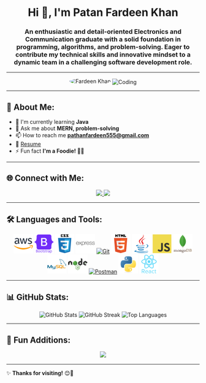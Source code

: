 <h1 align="center">Hi 👋, I'm Patan Fardeen Khan</h1>
<h3 align="center">An enthusiastic and detail-oriented Electronics and Communication graduate with a solid foundation in programming, algorithms, and problem-solving. Eager to contribute my technical skills and innovative mindset to a dynamic team in a challenging software development role.</h3>

---

<!-- Profile Image and GIF -->
<p align="center">
    <img src="https://raw.githubusercontent.com/PatanFardeenKhan/PatanFardeenKhan/main/MyPic.jpg" 
        alt="Fardeen Khan" width="200" height="200" style="border-radius:50%;" />
    <img align="center" alt="Coding" width="400"
        src="https://cdn.dribbble.com/users/1162077/screenshots/3848914/programmer.gif">
</p>

---

## 🚀 About Me:
- 🌱 I'm currently learning **Java**  
- 💬 Ask me about **MERN, problem-solving**  
- 📫 How to reach me **pathanfardeen555@gmail.com**  
- 📄 [Resume](https://drive.google.com/file/d/1rsi781SEanaswJMWL3eeJ3p1mRrh3OWN/view?usp=drive_link)  
- ⚡ Fun fact **I'm a Foodie! 🍕🍔**  

---

## 🌐 Connect with Me:
<p align="center">
    <a href="https://www.linkedin.com/in/patan-fardeen-khan-105220312" target="_blank">
        <img src="https://img.shields.io/badge/LinkedIn-0077B5?style=for-the-badge&logo=linkedin&logoColor=white">
    </a>
    <a href="https://www.instagram.com/fardeen_khan05/" target="_blank">
        <img src="https://img.shields.io/badge/Instagram-E4405F?style=for-the-badge&logo=instagram&logoColor=white">
    </a>
</p>

---

## 🛠️ Languages and Tools:
<p align="center">
    <a href="https://aws.amazon.com"><img src="https://raw.githubusercontent.com/devicons/devicon/master/icons/amazonwebservices/amazonwebservices-original-wordmark.svg" alt="AWS" width="50" height="50"/></a>
    <a href="https://getbootstrap.com"><img src="https://raw.githubusercontent.com/devicons/devicon/master/icons/bootstrap/bootstrap-plain-wordmark.svg" alt="Bootstrap" width="50" height="50"/></a>
    <a href="https://www.w3schools.com/css/"><img src="https://raw.githubusercontent.com/devicons/devicon/master/icons/css3/css3-original-wordmark.svg" alt="CSS3" width="50" height="50"/></a>
    <a href="https://expressjs.com"><img src="https://raw.githubusercontent.com/devicons/devicon/master/icons/express/express-original-wordmark.svg" alt="ExpressJS" width="50" height="50"/></a>
    <a href="https://git-scm.com/"><img src="https://www.vectorlogo.zone/logos/git-scm/git-scm-icon.svg" alt="Git" width="50" height="50"/></a>
    <a href="https://www.w3.org/html/"><img src="https://raw.githubusercontent.com/devicons/devicon/master/icons/html5/html5-original-wordmark.svg" alt="HTML5" width="50" height="50"/></a>
    <a href="https://www.java.com"><img src="https://raw.githubusercontent.com/devicons/devicon/master/icons/java/java-original.svg" alt="Java" width="50" height="50"/></a>
    <a href="https://developer.mozilla.org/en-US/docs/Web/JavaScript"><img src="https://raw.githubusercontent.com/devicons/devicon/master/icons/javascript/javascript-original.svg" alt="JavaScript" width="50" height="50"/></a>
    <a href="https://www.mongodb.com/"><img src="https://raw.githubusercontent.com/devicons/devicon/master/icons/mongodb/mongodb-original-wordmark.svg" alt="MongoDB" width="50" height="50"/></a>
    <a href="https://www.mysql.com/"><img src="https://raw.githubusercontent.com/devicons/devicon/master/icons/mysql/mysql-original-wordmark.svg" alt="MySQL" width="50" height="50"/></a>
    <a href="https://nodejs.org"><img src="https://raw.githubusercontent.com/devicons/devicon/master/icons/nodejs/nodejs-original-wordmark.svg" alt="Node.js" width="50" height="50"/></a>
    <a href="https://postman.com"><img src="https://www.vectorlogo.zone/logos/getpostman/getpostman-icon.svg" alt="Postman" width="50" height="50"/></a>
    <a href="https://www.python.org"><img src="https://raw.githubusercontent.com/devicons/devicon/master/icons/python/python-original.svg" alt="Python" width="50" height="50"/></a>
    <a href="https://reactjs.org/"><img src="https://raw.githubusercontent.com/devicons/devicon/master/icons/react/react-original-wordmark.svg" alt="React" width="50" height="50"/></a>
</p>

---

## 📊 GitHub Stats:
<p align="center">
    <img src="https://github-readme-stats.vercel.app/api?username=PatanFardeenKhan&show_icons=true&theme=tokyonight" alt="GitHub Stats" />
    <img src="https://github-readme-streak-stats.herokuapp.com/?user=PatanFardeenKhan&theme=tokyonight" alt="GitHub Streak" />
    <img src="https://github-readme-stats.vercel.app/api/top-langs?username=PatanFardeenKhan&show_icons=true&locale=en&layout=compact&theme=tokyonight" alt="Top Languages" />
</p>

---

## 🚀 Fun Additions:
<p align="center">
    <img src="https://readme-typing-svg.herokuapp.com?font=Roboto+Slab&color=%237E3ACE&size=25&center=true&vCenter=true&width=500&height=50&lines=Electronics+and+Communication+Graduate;MERN+Stack+Developer;Problem+Solver;Lifelong+Learner" />
</p>

---

✨ **Thanks for visiting!** 😊🚀  
